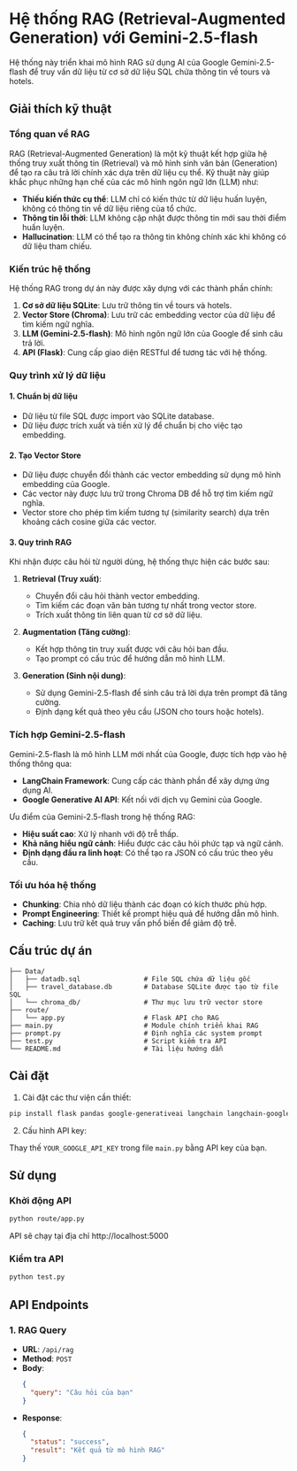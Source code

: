 # Hệ thống RAG (Retrieval-Augmented Generation) với Gemini-2.5-flash

Hệ thống này triển khai mô hình RAG sử dụng AI của Google Gemini-2.5-flash để truy vấn dữ liệu từ cơ sở dữ liệu SQL chứa thông tin về tours và hotels.

## Giải thích kỹ thuật

### Tổng quan về RAG

RAG (Retrieval-Augmented Generation) là một kỹ thuật kết hợp giữa hệ thống truy xuất thông tin (Retrieval) và mô hình sinh văn bản (Generation) để tạo ra câu trả lời chính xác dựa trên dữ liệu cụ thể. Kỹ thuật này giúp khắc phục những hạn chế của các mô hình ngôn ngữ lớn (LLM) như:

- **Thiếu kiến thức cụ thể**: LLM chỉ có kiến thức từ dữ liệu huấn luyện, không có thông tin về dữ liệu riêng của tổ chức.
- **Thông tin lỗi thời**: LLM không cập nhật được thông tin mới sau thời điểm huấn luyện.
- **Hallucination**: LLM có thể tạo ra thông tin không chính xác khi không có dữ liệu tham chiếu.

### Kiến trúc hệ thống

Hệ thống RAG trong dự án này được xây dựng với các thành phần chính:

1. **Cơ sở dữ liệu SQLite**: Lưu trữ thông tin về tours và hotels.
2. **Vector Store (Chroma)**: Lưu trữ các embedding vector của dữ liệu để tìm kiếm ngữ nghĩa.
3. **LLM (Gemini-2.5-flash)**: Mô hình ngôn ngữ lớn của Google để sinh câu trả lời.
4. **API (Flask)**: Cung cấp giao diện RESTful để tương tác với hệ thống.

### Quy trình xử lý dữ liệu

#### 1. Chuẩn bị dữ liệu

- Dữ liệu từ file SQL được import vào SQLite database.
- Dữ liệu được trích xuất và tiền xử lý để chuẩn bị cho việc tạo embedding.

#### 2. Tạo Vector Store

- Dữ liệu được chuyển đổi thành các vector embedding sử dụng mô hình embedding của Google.
- Các vector này được lưu trữ trong Chroma DB để hỗ trợ tìm kiếm ngữ nghĩa.
- Vector store cho phép tìm kiếm tương tự (similarity search) dựa trên khoảng cách cosine giữa các vector.

#### 3. Quy trình RAG

Khi nhận được câu hỏi từ người dùng, hệ thống thực hiện các bước sau:

1. **Retrieval (Truy xuất)**:
   - Chuyển đổi câu hỏi thành vector embedding.
   - Tìm kiếm các đoạn văn bản tương tự nhất trong vector store.
   - Trích xuất thông tin liên quan từ cơ sở dữ liệu.

2. **Augmentation (Tăng cường)**:
   - Kết hợp thông tin truy xuất được với câu hỏi ban đầu.
   - Tạo prompt có cấu trúc để hướng dẫn mô hình LLM.

3. **Generation (Sinh nội dung)**:
   - Sử dụng Gemini-2.5-flash để sinh câu trả lời dựa trên prompt đã tăng cường.
   - Định dạng kết quả theo yêu cầu (JSON cho tours hoặc hotels).

### Tích hợp Gemini-2.5-flash

Gemini-2.5-flash là mô hình LLM mới nhất của Google, được tích hợp vào hệ thống thông qua:

- **LangChain Framework**: Cung cấp các thành phần để xây dựng ứng dụng AI.
- **Google Generative AI API**: Kết nối với dịch vụ Gemini của Google.

Ưu điểm của Gemini-2.5-flash trong hệ thống RAG:

- **Hiệu suất cao**: Xử lý nhanh với độ trễ thấp.
- **Khả năng hiểu ngữ cảnh**: Hiểu được các câu hỏi phức tạp và ngữ cảnh.
- **Định dạng đầu ra linh hoạt**: Có thể tạo ra JSON có cấu trúc theo yêu cầu.

### Tối ưu hóa hệ thống

- **Chunking**: Chia nhỏ dữ liệu thành các đoạn có kích thước phù hợp.
- **Prompt Engineering**: Thiết kế prompt hiệu quả để hướng dẫn mô hình.
- **Caching**: Lưu trữ kết quả truy vấn phổ biến để giảm độ trễ.

## Cấu trúc dự án

```
├── Data/
│   ├── datadb.sql                # File SQL chứa dữ liệu gốc
│   ├── travel_database.db        # Database SQLite được tạo từ file SQL
│   └── chroma_db/                # Thư mục lưu trữ vector store
├── route/
│   └── app.py                    # Flask API cho RAG
├── main.py                       # Module chính triển khai RAG
├── prompt.py                     # Định nghĩa các system prompt
├── test.py                       # Script kiểm tra API
└── README.md                     # Tài liệu hướng dẫn
```

## Cài đặt

1. Cài đặt các thư viện cần thiết:

```bash
pip install flask pandas google-generativeai langchain langchain-google-genai langchain-community chromadb
```

2. Cấu hình API key:

Thay thế `YOUR_GOOGLE_API_KEY` trong file `main.py` bằng API key của bạn.

## Sử dụng

### Khởi động API

```bash
python route/app.py
```

API sẽ chạy tại địa chỉ http://localhost:5000

### Kiểm tra API

```bash
python test.py
```

## API Endpoints

### 1. RAG Query

- **URL**: `/api/rag`
- **Method**: `POST`
- **Body**:
  ```json
  {
    "query": "Câu hỏi của bạn"
  }
  ```
- **Response**:
  ```json
  {
    "status": "success",
    "result": "Kết quả từ mô hình RAG"
  }
  ```
